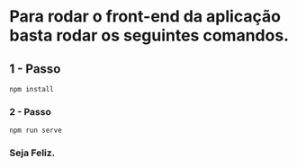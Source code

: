 # Para rodar o front-end da aplicação basta rodar os seguintes comandos.

## 1 - Passo
```
npm install
```

### 2 - Passo
```
npm run serve
```
### Seja Feliz.